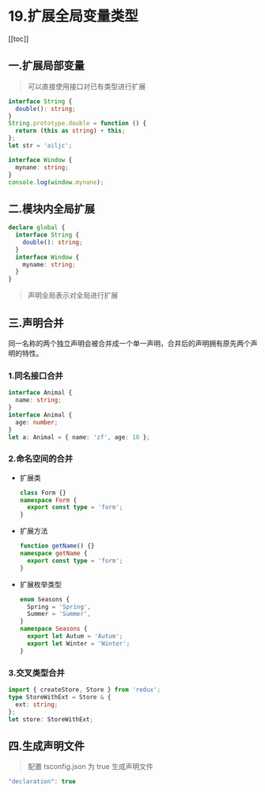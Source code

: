# 19.扩展全局变量类型

[[toc]]

## 一.扩展局部变量

> 可以直接使用接口对已有类型进行扩展

```ts
interface String {
  double(): string;
}
String.prototype.double = function () {
  return (this as string) + this;
};
let str = 'ailjc';
```

```ts
interface Window {
  mynane: string;
}
console.log(window.mynane);
```

## 二.模块内全局扩展

```ts
declare global {
  interface String {
    double(): string;
  }
  interface Window {
    myname: string;
  }
}
```

> 声明全局表示对全局进行扩展

## 三.声明合并

同一名称的两个独立声明会被合并成一个单一声明，合并后的声明拥有原先两个声明的特性。

### 1.同名接口合并

```ts
interface Animal {
  name: string;
}
interface Animal {
  age: number;
}
let a: Animal = { name: 'zf', age: 10 };
```

### 2.命名空间的合并

- 扩展类
  ```ts
  class Form {}
  namespace Form {
    export const type = 'form';
  }
  ```
- 扩展方法
  ```ts
  function getName() {}
  namespace getName {
    export const type = 'form';
  }
  ```
- 扩展枚举类型
  ```ts
  enum Seasons {
    Spring = 'Spring',
    Summer = 'Summer',
  }
  namespace Seasons {
    export let Autum = 'Autum';
    export let Winter = 'Winter';
  }
  ```

### 3.交叉类型合并

```ts
import { createStore, Store } from 'redux';
type StoreWithExt = Store & {
  ext: string;
};
let store: StoreWithExt;
```

## 四.生成声明文件

> 配置 tsconfig.json 为 true 生成声明文件

```ts
"declaration": true
```
